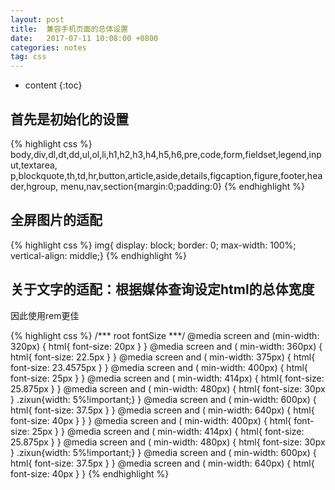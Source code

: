 ```yaml
---
layout: post
title:  兼容手机页面的总体设置
date:   2017-07-11 10:08:00 +0800
categories: notes
tag: css
---
```


* content
{:toc}


## 首先是初始化的设置

{% highlight css %}
body,div,dl,dt,dd,ul,ol,li,h1,h2,h3,h4,h5,h6,pre,code,form,fieldset,legend,input,textarea,
p,blockquote,th,td,hr,button,article,aside,details,figcaption,figure,footer,header,hgroup,
menu,nav,section{margin:0;padding:0}
{% endhighlight %}
## 全屏图片的适配

{% highlight css %}
img{ display: block; border: 0; max-width: 100%; vertical-align: middle;}
{% endhighlight %}

## 关于文字的适配：根据媒体查询设定html的总体宽度
因此使用rem更佳

{% highlight css %}
/*** root fontSize  ***/
@media screen and (min-width: 320px) {
  html{ font-size: 20px }
}
@media screen and ( min-width: 360px) {
  html{ font-size: 22.5px }
}
@media screen and ( min-width: 375px) {
  html{ font-size: 23.4575px }
}
@media screen and ( min-width: 400px) {
  html{ font-size: 25px }
}
@media screen and ( min-width: 414px) {
  html{ font-size: 25.875px }
}
@media screen and ( min-width: 480px) {
  html{ font-size: 30px }
  .zixun{width: 5%!important;}
}
@media screen and ( min-width: 600px) {
  html{ font-size: 37.5px }
}
@media screen and ( min-width: 640px) {
  html{ font-size: 40px }
}
}
@media screen and ( min-width: 400px) {
  html{ font-size: 25px }
}
@media screen and ( min-width: 414px) {
  html{ font-size: 25.875px }
}
@media screen and ( min-width: 480px) {
  html{ font-size: 30px }
  .zixun{width: 5%!important;}
}
@media screen and ( min-width: 600px) {
  html{ font-size: 37.5px }
}
@media screen and ( min-width: 640px) {
  html{ font-size: 40px }
}
{% endhighlight %}